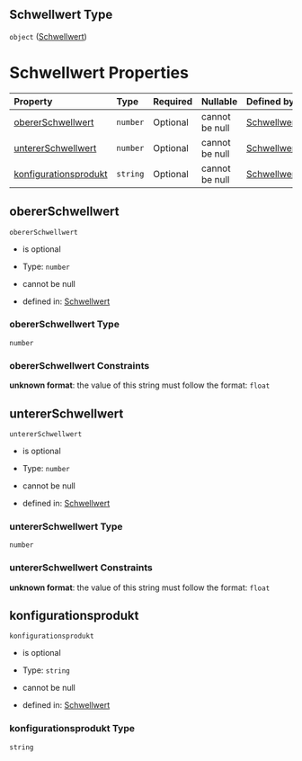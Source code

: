 ## Schwellwert Type

`object` ([Schwellwert](schwellwert.md))

# Schwellwert Properties

| Property                                        | Type     | Required | Nullable       | Defined by                                                                                                                                                                                                 |
| :---------------------------------------------- | :------- | :------- | :------------- | :--------------------------------------------------------------------------------------------------------------------------------------------------------------------------------------------------------- |
| [obererSchwellwert](#obererschwellwert)         | `number` | Optional | cannot be null | [Schwellwert](schwellwert-properties-obererschwellwert.md "https://raw.githubusercontent.com/conuti-gmbh/bo4e-schema/master/schemas/v1/com/Schwellwert.schema.json#/properties/obererSchwellwert")         |
| [untererSchwellwert](#untererschwellwert)       | `number` | Optional | cannot be null | [Schwellwert](schwellwert-properties-untererschwellwert.md "https://raw.githubusercontent.com/conuti-gmbh/bo4e-schema/master/schemas/v1/com/Schwellwert.schema.json#/properties/untererSchwellwert")       |
| [konfigurationsprodukt](#konfigurationsprodukt) | `string` | Optional | cannot be null | [Schwellwert](schwellwert-properties-konfigurationsprodukt.md "https://raw.githubusercontent.com/conuti-gmbh/bo4e-schema/master/schemas/v1/com/Schwellwert.schema.json#/properties/konfigurationsprodukt") |

## obererSchwellwert



`obererSchwellwert`

*   is optional

*   Type: `number`

*   cannot be null

*   defined in: [Schwellwert](schwellwert-properties-obererschwellwert.md "https://raw.githubusercontent.com/conuti-gmbh/bo4e-schema/master/schemas/v1/com/Schwellwert.schema.json#/properties/obererSchwellwert")

### obererSchwellwert Type

`number`

### obererSchwellwert Constraints

**unknown format**: the value of this string must follow the format: `float`

## untererSchwellwert



`untererSchwellwert`

*   is optional

*   Type: `number`

*   cannot be null

*   defined in: [Schwellwert](schwellwert-properties-untererschwellwert.md "https://raw.githubusercontent.com/conuti-gmbh/bo4e-schema/master/schemas/v1/com/Schwellwert.schema.json#/properties/untererSchwellwert")

### untererSchwellwert Type

`number`

### untererSchwellwert Constraints

**unknown format**: the value of this string must follow the format: `float`

## konfigurationsprodukt



`konfigurationsprodukt`

*   is optional

*   Type: `string`

*   cannot be null

*   defined in: [Schwellwert](schwellwert-properties-konfigurationsprodukt.md "https://raw.githubusercontent.com/conuti-gmbh/bo4e-schema/master/schemas/v1/com/Schwellwert.schema.json#/properties/konfigurationsprodukt")

### konfigurationsprodukt Type

`string`
